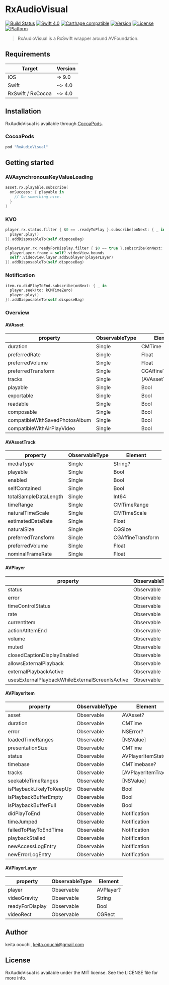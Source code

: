# RxAudioVisual

[![Build Status](https://www.bitrise.io/app/29c26b2d77b1b3d3/status.svg?token=IGg7cYfCkRh7tXP5_1igJQ&branch=master)](https://www.bitrise.io/app/29c26b2d77b1b3d3)
[![Swift 4.0](https://img.shields.io/badge/Swift-4.0-orange.svg?style=flat)](https://swift.org/)
[![Carthage compatible](https://img.shields.io/badge/Carthage-compatible-4BC51D.svg?style=flat)](https://github.com/Carthage/Carthage)
[![Version](https://img.shields.io/cocoapods/v/RxAudioVisual.svg?style=flat)](http://cocoapods.org/pods/RxAudioVisual)
[![License](https://img.shields.io/cocoapods/l/RxAudioVisual.svg?style=flat)](http://cocoapods.org/pods/RxAudioVisual)
[![Platform](https://img.shields.io/cocoapods/p/FluxxKit.svg?style=flat)](http://cocoapods.org/pods/FluxxKit)

> RxAudioVisual is a RxSwift wrapper around AVFoundation.

## Requirements

| Target            | Version |
|-------------------|---------|
| iOS               |  => 9.0 |
| Swift             |  ~> 4.0 |
| RxSwift / RxCocoa |  ~> 4.0 |

## Installation

RxAudioVisual is available through [CocoaPods](http://cocoapods.org).

### CocoaPods

```ruby
pod "RxAudioVisual"
```

## Getting started

### AVAsynchronousKeyValueLoading

```swift
asset.rx.playable.subscribe(
  onSuccess: { playable in
    // Do something nice.
  }
)
```

### KVO

```swift
player.rx.status.filter { $0 == .readyToPlay }.subscribe(onNext: { _ in
  player.play()
}).addDisposableTo(self.disposeBag)
```

```swift
playerLayer.rx.readyForDisplay.filter { $0 == true }.subscribe(onNext: { [weak self] _ in
  playerLayer.frame = self?.videoView.bounds
  self?.videoView.layer.addSublayer(playerLayer)
}).addDisposableTo(self.disposeBag)
```

### Notification

```swift
item.rx.didPlayToEnd.subscribe(onNext: { _ in
  player.seek(to: kCMTimeZero)
  player.play()
}).addDisposableTo(self.disposeBag)
```

### Overview

#### AVAsset

| property                                        | ObservableType | Element                   |
|-------------------------------------------------|----------------|---------------------------|
| duration                                        | Single         | CMTime                    |
| preferredRate                                   | Single         | Float                     |
| preferredVolume                                 | Single         | Float                     |
| preferredTransform                              | Single         | CGAffineTransform         |
| tracks                                          | Single         | [AVAssetTrack]            |
| playable                                        | Single         | Bool                      |
| exportable                                      | Single         | Bool                      |
| readable                                        | Single         | Bool                      |
| composable                                      | Single         | Bool                      |
| compatibleWithSavedPhotosAlbum                  | Single         | Bool                      |
| compatibleWithAirPlayVideo                      | Single         | Bool                      |

#### AVAssetTrack

| property                                        | ObservableType | Element                   |
|-------------------------------------------------|----------------|---------------------------|
| mediaType                                       | Single         | String?                   |
| playable                                        | Single         | Bool                      |
| enabled                                         | Single         | Bool                      |
| selfContained                                   | Single         | Bool                      |
| totalSampleDataLength                           | Single         | Int64                     |
| timeRange                                       | Single         | CMTimeRange               |
| naturalTimeScale                                | Single         | CMTimeScale               |
| estimatedDataRate                               | Single         | Float                     |
| naturalSize                                     | Single         | CGSize                    |
| preferredTransform                              | Single         | CGAffineTransform         |
| preferredVolume                                 | Single         | Float                     |
| nominalFrameRate                                | Single         | Float                     |

#### AVPlayer

| property                                        | ObservableType | Element                   |
|-------------------------------------------------|----------------|---------------------------|
| status                                          | Observable     | AVPlayerStatus            |
| error                                           | Observable     | NSError?                  |
| timeControlStatus                               | Observable     | AVPlayerTimeControlStatus |
| rate                                            | Observable     | Float                     |
| currentItem                                     | Observable     | AVPlayerItem?             |
| actionAtItemEnd                                 | Observable     | AVPlayerActionAtItemEnd   |
| volume                                          | Observable     | Float                     |
| muted                                           | Observable     | Bool                      |
| closedCaptionDisplayEnabled                     | Observable     | Bool                      |
| allowsExternalPlayback                          | Observable     | Bool                      |
| externalPlaybackActive                          | Observable     | Bool                      |
| usesExternalPlaybackWhileExternalScreenIsActive | Observable     | Bool                      |

#### AVPlayerItem

| property                                        | ObservableType | Element                   |
|-------------------------------------------------|----------------|---------------------------|
| asset                                           | Observable     | AVAsset?                  |
| duration                                        | Observable     | CMTime                    |
| error                                           | Observable     | NSError?                  |
| loadedTimeRanges                                | Observable     | [NSValue]                 |
| presentationSize                                | Observable     | CMTime                    |
| status                                          | Observable     | AVPlayerItemStatus        |
| timebase                                        | Observable     | CMTimebase?               |
| tracks                                          | Observable     | [AVPlayerItemTrack]       |
| seekableTimeRanges                              | Observable     | [NSValue]                 |
| isPlaybackLikelyToKeepUp                        | Observable     | Bool                      |
| isPlaybackBufferEmpty                           | Observable     | Bool                      |
| isPlaybackBufferFull                            | Observable     | Bool                      |
| didPlayToEnd                                    | Observable     | Notification              |
| timeJumped                                      | Observable     | Notification              |
| failedToPlayToEndTime                           | Observable     | Notification              |
| playbackStalled                                 | Observable     | Notification              |
| newAccessLogEntry                               | Observable     | Notification              |
| newErrorLogEntry                                | Observable     | Notification              |

#### AVPlayerLayer

| property                                        | ObservableType | Element                   |
|-------------------------------------------------|----------------|---------------------------|
| player                                          | Observable     | AVPlayer?                 |
| videoGravity                                    | Observable     | String                    |
| readyForDisplay                                 | Observable     | Bool                      |
| videoRect                                       | Observable     | CGRect                    |

## Author

keita.oouchi, keita.oouchi@gmail.com

## License

RxAudioVisual is available under the MIT license. See the LICENSE file for more info.
